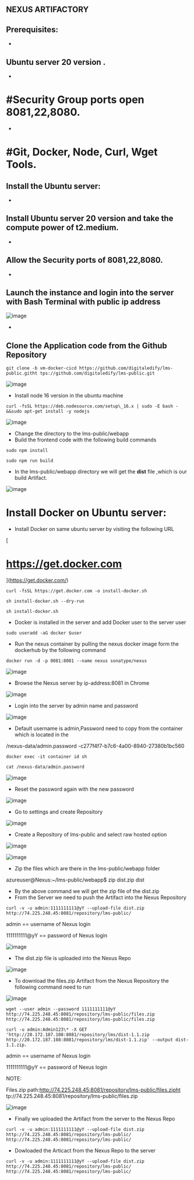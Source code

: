 ## **NEXUS ARTIFACTORY**

## **Prerequisites:**

-
## Ubuntu server 20 version .
-
# #Security Group ports open 8081,22,8080.
-
# #Git, Docker, Node, Curl, Wget Tools.

## **Install the Ubuntu server:**

-
## Install Ubuntu server 20 version and take the compute power of t2.medium.
-
## Allow the Security ports of 8081,22,8080.
-
## Launch the instance and login into the server with Bash Terminal with public ip address
![image](https://github.com/arjunedify/Arjun/assets/130965749/4ac624a0-de2f-4fac-8274-cac17f6f0b32)

-
## Clone the Application code from the Github Repository
```
git clone -b vm-docker-cicd https://github.com/digitaledify/lms-public.githt tps://github.com/digitaledify/lms-public.git
```
![image](https://github.com/arjunedify/Arjun/assets/130965749/f2d551f2-8823-40a6-9c15-c9f08be617b5)

- Install node 16 version in the ubuntu machine
```
curl -fsSL https://deb.nodesource.com/setup\_16.x | sudo -E bash - &&sudo apt-get install -y nodejs
```
![image](https://github.com/arjunedify/Arjun/assets/130965749/220db3f1-def9-42ba-84ab-738161e9d0e0)

- Change the directory to the lms-public/webapp
- Build the frontend code with the following build commands
```
sudo npm install
```
```
sudo npm run build
```
- In the lms-public/webapp directory we will get the **dist** file ,which is our build Artifact.

![image](https://github.com/arjunedify/Arjun/assets/130965749/1bdfd63d-06e9-4a7c-ad1c-4341a5706ee4)

# **Install Docker on Ubuntu server:**

- Install Docker on same ubuntu server by visiting the following URL

[
# https://get.docker.com
](https://get.docker.com/)
```
curl -fsSL https://get.docker.com -o install-docker.sh
```
```
sh install-docker.sh --dry-run
```
```
sh install-docker.sh
```
- Docker is installed in the server and add Docker user to the server user
```
sudo useradd -aG docker $user
```
- Run the nexus container by pulling the nexus docker image form the dockerhub by the following command
```
docker run -d -p 8081:8081 --name nexus sonatype/nexus
```
![image](https://github.com/arjunedify/Arjun/assets/130965749/d8cf2373-fea4-4f8c-be56-34531ae4337f)

- Browse the Nexus server by ip-address:8081 in Chrome

![image](https://github.com/arjunedify/Arjun/assets/130965749/33982bdb-f91d-4e1b-b0af-d307cc26f0be)

- Login into the server by admin name and password

![image](https://github.com/arjunedify/Arjun/assets/130965749/4d4bff06-1619-4e23-89e0-b3fc8c0aadf7)

- Default username is admin,Password need to copy from the container which is located in the

/nexus-data/admin.password -c277f4f7-b7c6-4a00-8940-27380b1bc560
```
docker exec -it container id sh
```
```
cat /nexus-data/admin.password
```
![image](https://github.com/arjunedify/Arjun/assets/130965749/e63c08f8-5ca3-4902-88f9-b783e3d1923c)

- Reset the password again with the new password

![image](https://github.com/arjunedify/Arjun/assets/130965749/01b25893-4fff-4f7c-8a53-dfe4923cb575)

- Go to settings and create Repository

![image](https://github.com/arjunedify/Arjun/assets/130965749/0fa13985-03c9-42a1-9a77-da69612907d8)

- Create a Repository of lms-public and select raw hosted option

![image](https://github.com/arjunedify/Arjun/assets/130965749/8c0e90e0-47cc-4b34-8602-3392c5334ac8)

![image](https://github.com/arjunedify/Arjun/assets/130965749/fefd8b28-f85e-4194-9891-4304d341dc92)

- Zip the files which are there in the lms-public/webapp folder

azureuser@Nexus:~/lms-public/webapp$ zip dist.zip dist

- By the above command we will get the zip file of the dist.zip
- From the Server we need to push the Artifact into the Nexus Repository
```
curl -v -u admin:1111111111@yY --upload-file dist.zip http://74.225.248.45:8081/repository/lms-public/
```
admin == username of Nexus login

1111111111@yY == password of Nexus login

![image](https://github.com/arjunedify/Arjun/assets/130965749/90589905-e430-4b0b-b5e4-210771beb2a0)

- The dist.zip file is uploaded into the Nexus Repo

![image](https://github.com/arjunedify/Arjun/assets/130965749/72922a8f-0d43-4ecd-a433-3c2fd0864142)

- To download the files.zip Artifact from the Nexus Repository the following command need to run

![image](https://github.com/arjunedify/Arjun/assets/130965749/8123e184-ff51-49d6-931d-ee4b7b0f4740)
```
wget --user admin --password 1111111111@yY http://74.225.248.45:8081/repository/lms-public/files.zip http://74.225.248.45:8081/repository/lms-public/files.zip
```
```
curl -u admin:Admin123\* -X GET 'http://20.172.187.108:8081/repository/lms/dist-1.1.zip http://20.172.187.108:8081/repository/lms/dist-1.1.zip' --output dist-1.1.zip.
```
admin == username of Nexus login

1111111111@yY == password of Nexus login

NOTE:

Files.zip path:http://74.225.248.45:8081/repository/lms-public/files.zipht tp://74.225.248.45:8081/repository/lms-public/files.zip

![image](https://github.com/arjunedify/Arjun/assets/130965749/79fbebf2-49ec-41f3-9c1f-1488522330d0)

- Finally we uploaded the Artifact from the server to the Nexus Repo
```
curl -v -u admin:1111111111@yY --upload-file dist.zip http://74.225.248.45:8081/repository/lms-public/ http://74.225.248.45:8081/repository/lms-public/
```
- Dowloaded the Articact from the Nexus Repo to the server
```
curl -v -u admin:1111111111@yY --upload-file dist.zip http://74.225.248.45:8081/repository/lms-public/ http://74.225.248.45:8081/repository/lms-public/
```
